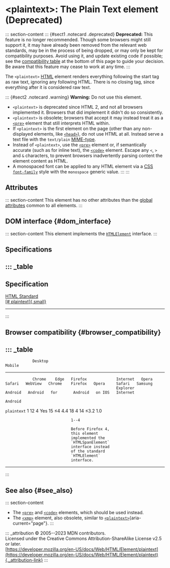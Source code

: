 

# \<plaintext\>: The Plain Text element (Deprecated)



::: section-content
::: {#sect1 .notecard .deprecated}
**Deprecated:** This feature is no longer recommended. Though some
browsers might still support it, it may have already been removed from
the relevant web standards, may be in the process of being dropped, or
may only be kept for compatibility purposes. Avoid using it, and update
existing code if possible; see the [compatibility
table](#browser_compatibility) at the bottom of this page to guide your
decision. Be aware that this feature may cease to work at any time.
:::

The `<plaintext>` [HTML](../index) element renders everything following
the start tag as raw text, ignoring any following HTML. There is no
closing tag, since everything after it is considered raw text.

::: {#sect2 .notecard .warning}
**Warning:** Do not use this element.

-   `<plaintext>` is deprecated since HTML 2, and not all browsers
    implemented it. Browsers that did implement it didn\'t do so
    consistently.
-   `<plaintext>` is obsolete; browsers that accept it may instead treat
    it as a [`<pre>`](pre) element that still interprets HTML within.
-   If `<plaintext>` is the first element on the page (other than any
    non-displayed elements, like [`<head>`](head)), do not use HTML at
    all. Instead serve a text file with the `text/plain`
    [MIME-type](https://developer.mozilla.org/en-US/docs/Learn/Server-side/Configuring_server_MIME_types).
-   Instead of `<plaintext>`, use the [`<pre>`](pre) element or, if
    semantically accurate (such as for inline text), the
    [`<code>`](code) element. Escape any `<`, `>` and `&` characters, to
    prevent browsers inadvertently parsing content the element content
    as HTML.
-   A monospaced font can be applied to any HTML element via a
    [CSS](https://developer.mozilla.org/en-US/docs/Web/CSS)
    [`font-family`](https://developer.mozilla.org/en-US/docs/Web/CSS/font-family)
    style with the `monospace` generic value.
:::
:::

## Attributes

::: section-content
This element has no other attributes than the [global
attributes](../global_attributes) common to all elements.
:::

## DOM interface {#dom_interface}

::: section-content
This element implements the
[`HTMLElement`](https://developer.mozilla.org/en-US/docs/Web/API/HTMLElement)
interface.
:::

## Specifications

::: _table
  -------------------------------------------------------------------------------------
  Specification
  -------------------------------------------------------------------------------------
  [HTML Standard\
  [\#
  plaintext]{.small}](https://html.spec.whatwg.org/multipage/obsolete.html#plaintext)

  -------------------------------------------------------------------------------------
:::

## Browser compatibility {#browser_compatibility}

::: _table
  ------------------------------------------------------------------------------------------------------------------------------------------
                Desktop                                                          Mobile                                           
  ------------- --------- ------ ------------------- ---------- ------- -------- --------- --------- --------- --------- -------- ----------
                Chrome    Edge   Firefox             Internet   Opera   Safari   WebView   Chrome    Firefox   Opera     Safari   Samsung
                                                     Explorer                    Android   Android   for       Android   on IOS   Internet
                                                                                                     Android                      

  `plaintext`   1         12     4                   Yes        15      ≤4       4.4       18        4         14        ≤3.2     1.0
                                                                                                                                  
                                 1--4                                                                                             
                                                                                                                                  
                                 Before Firefox 4,                                                                                
                                 this element                                                                                     
                                 implemented the                                                                                  
                                 `HTMLSpanElement`                                                                                
                                 interface instead                                                                                
                                 of the standard                                                                                  
                                 `HTMLElement`                                                                                    
                                 interface.                                                                                       
  ------------------------------------------------------------------------------------------------------------------------------------------
:::

## See also {#see_also}

::: section-content
-   The [`<pre>`](pre) and [`<code>`](code) elements, which should be
    used instead.
-   The [`<xmp>`](xmp) element, also obsolete, similar to
    [`<plaintext>`](plaintext){aria-current="page"}.
:::

::: _attribution
© 2005--2023 MDN contributors.\
Licensed under the Creative Commons Attribution-ShareAlike License v2.5
or later.\
[https://developer.mozilla.org/en-US/docs/Web/HTML/Element/plaintext](https://developer.mozilla.org/en-US/docs/Web/HTML/Element/plaintext){._attribution-link}
:::

